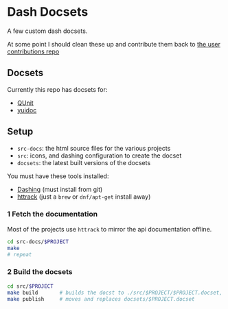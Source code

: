 # Dash Docsets

A few custom dash docsets.

At some point I should clean these up and contribute them back to [the user contributions repo](https://github.com/Kapeli/Dash-User-Contributions)

## Docsets

Currently this repo has docsets for:

* [QUnit](https://api.qunitjs.com/)
* [yuidoc](https://yui.github.io/yuidoc/syntax/index.html)

## Setup

* `src-docs`: the html source files for the various projects
* `src`: icons, and dashing configuration to create the docset
* `docsets`: the latest built versions of the docsets

You must have these tools installed:

* [Dashing](https://github.com/technosophos/dashing) (must install from git)
* [httrack](http://www.httrack.com) (just a `brew` or `dnf/apt-get` install away)

### 1 Fetch the documentation

Most of the projects use `httrack` to mirror the api documentation offline.
```bash
cd src-docs/$PROJECT
make
# repeat
```

### 2 Build the docsets

```bash
cd src/$PROJECT
make build       # builds the docst to ./src/$PROJECT/$PROJECT.docset, you can test it from here
make publish     # moves and replaces docsets/$PROJECT.docset
```





